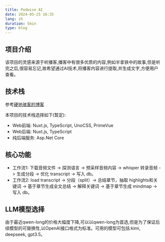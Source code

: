 ```yaml
---
title: Podwise AI
date: 2024-05-25 16:35
lang: zh
duration: 5min
type: blog
---
```


## 项目介绍

该项目的灵感来源于听播客,播客中有很多优质的内容,例如半拿铁中的故事,但是听完之后,很容易忘记,故希望通过AI技术,将播客内容进行提取,并生成文字,方便用户查看。

## 技术栈

参考[硬地骇客的博客](https://book.hardhacker.com/build/buildstack)

本项目的技术栈选择如下(暂定):

- Web前端: Nuxt.js, TypeScript, UnoCSS, PrimeVue
- Web后端: Nuxt.js, TypeScript
- 纯后端服务: Asp.Net Core

## 核心功能

- 工作流1: 下载音频文件 -> 探测语言 -> 预采样音频内容 -> whisper 转录音频 -> 生成分段 -> 优化 transcript -> 写入 db。
- 工作流2: load transcript -> 分段（split）-> 总结章节，抽取 highlights和关键词 -> 基于章节生成全文总结 -> 解释关键词 -> 基于章节生成 mindmap -> 写入 db。

## LLM模型选择

由于最近qwen-long的价格大幅度下降,可以以qwen-long为首选,但是为了保证后续模型的可替换性,以OpenAI接口格式为标准。可用的模型可包括:kimi, deepseek, gpt3.5。
